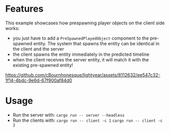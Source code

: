 # Features


This example showcases how prespawning player objects on the client side works:
- you just have to add a `PreSpawnedPlayedObject` component to the pre-spawned entity. The system that spawns the entity can be identical in the client and the server
- the client spawns the entity immediately in the predicted timeline
- when the client receives the server entity, it will match it with the existing pre-spawned entity!



https://github.com/cBournhonesque/lightyear/assets/8112632/ee547c32-1f14-4bdc-9e6d-67f900af84d0



# Usage

- Run the server with: `cargo run -- server --headless`
- Run the clients with:
`cargo run -- client -c 1`
`cargo run -- client -c 2`

